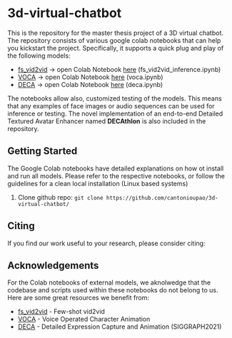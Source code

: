 # 3d-virtual-chatbot
This is the repository for the master thesis project of a 3D virtual chatbot.
The repository consists of various google colab notebooks that can help you kickstart the project. 
Specifically, it supports a quick plug and play of the following models:
 - [fs_vid2vid](https://github.com/NVlabs/imaginaire/blob/master/projects/fs_vid2vid/README.md) &rarr; open Colab Notebook [here]() (fs_vid2vid_inference.ipynb)
 - [VOCA](https://github.com/TimoBolkart/voca) &rarr; open Colab Notebook [here]() (voca.ipynb)
 - [DECA](https://github.com/YadiraF/DECA) &rarr; open Colab Notebook [here]() (deca.ipynb)
 
The notebooks allow also, customized testing of the models. This means that any examples of face images or audio sequences can be used for inference or testing.
The novel implementation of an end-to-end Detailed Textured Avatar Enhancer named **DECAthlon** is also included in the repository.

## Getting Started
The Google Colab notebooks have detailed explanations on how ot install and run all models. Please refer to the respective notebooks, or follow the guidelines for a clean local installation (Linux based systems)

1. Clone github repo:
  ```git clone https://github.com/cantonioupao/3d-virtual-chatbot/```

## Citing
If you find our work useful to your research, please consider citing:





## Acknowledgements
For the Colab notebooks of external models, we aknolwedge that the codebase and scripts used within these notebooks do not belong to us. Here are some great resources we benefit from: 
 - [fs_vid2vid](https://github.com/NVlabs/imaginaire/blob/master/projects/fs_vid2vid/README.md) - Few-shot vid2vid
 - [VOCA](https://github.com/TimoBolkart/voca) - Voice Operated Character Animation
 - [DECA](https://github.com/YadiraF/DECA) - Detailed Expression Capture and Animation (SIGGRAPH2021)


